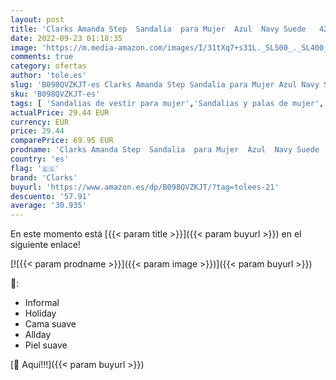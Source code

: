 ```yaml
---
layout: post
title: 'Clarks Amanda Step  Sandalia  para Mujer  Azul  Navy Suede   42 EU'
date: 2022-09-23 01:18:35
image: 'https://m.media-amazon.com/images/I/31tXq7+s31L._SL500_._SL400_.jpg'
comments: true
category: ofertas
author: 'tole.es'
slug: 'B098QVZKJT-es Clarks Amanda Step Sandalia para Mujer Azul Navy Suede 42 EU'
sku: 'B098QVZKJT-es'
tags: [ 'Sandalias de vestir para mujer','Sandalias y palas de mujer','Zapatos','Zapatos para mujer','Zapatos y complementos','clarks','sandalia','🇪🇸', ]
actualPrice: 29.44 EUR
currency: EUR
price: 29.44
comparePrice: 69.95 EUR
prodname: 'Clarks Amanda Step  Sandalia  para Mujer  Azul  Navy Suede   42 EU'
country: 'es'
flag: '🇪🇸'
brand: 'Clarks'
buyurl: 'https://www.amazon.es/dp/B098QVZKJT/?tag=tolees-21'
descuento: '57.91'
average: '30.935'
---
```


En este momento está [{{< param title >}}]({{< param buyurl >}}) en el siguiente enlace!

[![{{< param prodname >}}]({{< param image >}})]({{< param buyurl >}})

🔎:

- Informal
- Holiday
- Cama suave
- Allday
- Piel suave

[🛒 Aquí!!!]({{< param buyurl >}})
